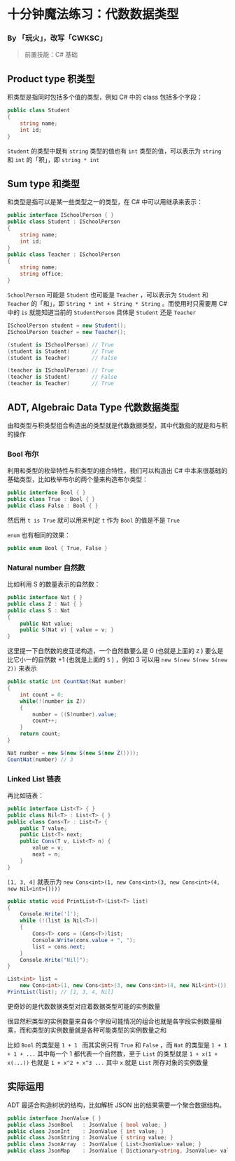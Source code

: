 # 十分钟魔法练习：代数数据类型

### By 「玩火」，改写「CWKSC」

> 前置技能：C# 基础

## Product type 积类型

积类型是指同时包括多个值的类型，例如 C# 中的 class 包括多个字段：


```csharp
public class Student
{
    string name;
    int id;
}
```

 `Student` 的类型中既有 `string` 类型的值也有 `int` 类型的值，可以表示为 `string` 和 `int` 的「积」，即 `string * int` 

## Sum type 和类型

和类型是指可以是某一些类型之一的类型，在 C# 中可以用继承来表示：

```csharp
public interface ISchoolPerson { }
public class Student : ISchoolPerson
{
    string name;
    int id;
}
public class Teacher : ISchoolPerson
{
    string name;
    string office;
}
```

`SchoolPerson` 可能是 `Student` 也可能是 `Teacher` ，可以表示为 `Student` 和 `Teacher` 的「和」，即 `String * int + String * String` 。而使用时只需要用 C# 中的 `is` 就能知道当前的 `StudentPerson` 具体是 `Student` 还是 `Teacher` 

```csharp
ISchoolPerson student = new Student();
ISchoolPerson teacher = new Teacher();

(student is ISchoolPerson) // True
(student is Student)       // True
(student is Teacher)       // False

(teacher is ISchoolPerson) // True
(teacher is Student)       // False
(teacher is Teacher)       // True
```

## ADT, Algebraic Data Type 代数数据类型

由和类型与积类型组合构造出的类型就是代数数据类型，其中代数指的就是和与积的操作

### Bool 布尔 

利用和类型的枚举特性与积类型的组合特性，我们可以构造出 C# 中本来很基础的基础类型，比如枚举布尔的两个量来构造布尔类型：

```csharp
public interface Bool { }
public class True : Bool { }
public class False : Bool { }
```

然后用 `t is True` 就可以用来判定 `t` 作为 `Bool` 的值是不是 `True` 

`enum` 也有相同的效果：

```csharp
public enum Bool { True, False }
```

### Natural number 自然数

比如利用 S 的数量表示的自然数：

```csharp
public interface Nat { }
public class Z : Nat { }
public class S : Nat
{
    public Nat value;
    public S(Nat v) { value = v; }
}
```

这里提一下自然数的皮亚诺构造，一个自然数要么是 0 (也就是上面的 `Z` ) 要么是比它小一的自然数 +1 (也就是上面的 `S` ) ，例如 3 可以用 `new S(new S(new S(new Z))` 来表示

```csharp
public static int CountNat(Nat number)
{
    int count = 0;
    while(!(number is Z))
    {
        number = ((S)number).value;
        count++;
    }
    return count;
}

Nat number = new S(new S(new S(new Z())));
CountNat(number) // 3
```

### Linked List 链表

再比如链表：

```csharp
public interface List<T> { }
public class Nil<T> : List<T> { }
public class Cons<T> : List<T> {
    public T value;
    public List<T> next;
    public Cons(T v, List<T> n) {
        value = v;
        next = n;
    }
}
```

`[1, 3, 4]` 就表示为 `new Cons<int>(1, new Cons<int>(3, new Cons<int>(4, new Nil<int>())))`

```csharp
public static void PrintList<T>(List<T> list)
{
    Console.Write('[');
    while (!(list is Nil<T>))
    {
        Cons<T> cons = (Cons<T>)list;
        Console.Write(cons.value + ", ");
        list = cons.next;
    }
    Console.Write("Nil]");
}

List<int> list = 
    new Cons<int>(1, new Cons<int>(3, new Cons<int>(4, new Nil<int>())));
PrintList(list); // [1, 3, 4, Nil]
```

更奇妙的是代数数据类型对应着数据类型可能的实例数量

很显然积类型的实例数量来自各个字段可能情况的组合也就是各字段实例数量相乘，而和类型的实例数量就是各种可能类型的实例数量之和

比如 `Bool` 的类型是 `1 + 1 ` 而其实例只有 `True` 和 `False` ，而 `Nat` 的类型是 `1 + 1 + 1 + ...` 其中每一个 1 都代表一个自然数，至于 `List` 的类型就是 `1 + x(1 + x(...))` 也就是 `1 + x^2 + x^3 ...` 其中 `x` 就是 `List` 所存对象的实例数量

## 实际运用

ADT 最适合构造树状的结构，比如解析 JSON 出的结果需要一个聚合数据结构。

```csharp
public interface JsonValue { }
public class JsonBool   : JsonValue { bool value; }
public class JsonInt    : JsonValue { int value; }
public class JsonString : JsonValue { string value; }
public class JsonArray  : JsonValue { List<JsonValue> value; }
public class JsonMap    : JsonValue { Dictionary<string, JsonValue> value; }
```

